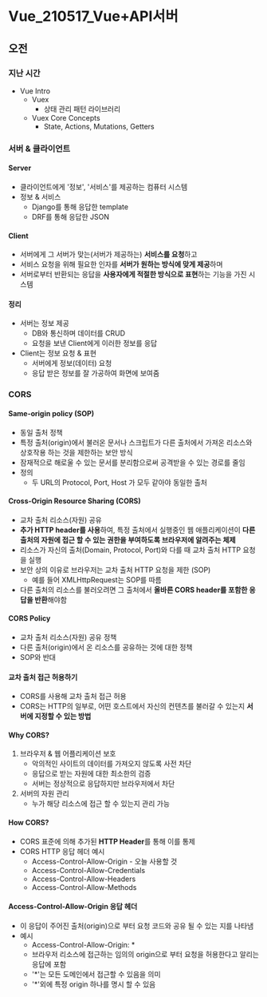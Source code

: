 # Vue_210517_Vue+API서버



## 오전



### 지난 시간

- Vue Intro
  - Vuex
    - 상태 관리 패턴 라이브러리
  - Vuex Core Concepts
    - State, Actions, Mutations, Getters



### 서버 & 클라이언트



#### Server

- 클라이언트에게 '정보', '서비스'를 제공하는 컴퓨터 시스템
- 정보 & 서비스
  - Django를 통해 응답한 template
  - DRF를 통해 응답한 JSON



#### Client

- 서버에게 그 서버가 맞는(서버가 제공하는) **서비스를 요청**하고
- 서비스 요청을 위해 필요한 인자를 **서버가 원하는 방식에 맞게 제공**하며
- 서버로부터 반환되는 응답을 **사용자에게 적절한 방식으로 표현**하는 기능을 가진 시스템



#### 정리

- 서버는 정보 제공
  - DB와 통신하며 데이터를 CRUD
  - 요청을 보낸 Client에게 이러한 정보를 응답
- Client는 정보 요청 & 표현
  - 서버에게 정보(데이터) 요청
  - 응답 받은 정보를 잘 가공하여 화면에 보여줌



### CORS



#### Same-origin policy (SOP)

- 동일 출처 정책
- 특정 출처(origin)에서 불러온 문서나 스크립트가 다른 출처에서 가져온 리소스와 상호작용 하는 것을 제한하는 보안 방식
- 잠재적으로 해로울 수 있는 문서를 분리함으로써 공격받을 수 있는 경로를 줄임
- 정의
  - 두 URL의 Protocol, Port, Host 가 모두 같아야 동일한 출처



#### Cross-Origin Resource Sharing (CORS)

- 교차 출처 리소스(자원) 공유
- **추가 HTTP header를 사용**하여, 특정 출처에서 실행중인 웹 애플리케이션이 **다른 출처의 자원에 접근 할 수 있는 권한을 부여하도록 브라우저에 알려주는 체제**
- 리소스가 자신의 출처(Domain, Protocol, Port)와 다를 때 교차 출처 HTTP 요청을 실행
- 보안 상의 이유로 브라우저는 교차 출처 HTTP 요청을 제한 (SOP)
  - 예를 들어 XMLHttpRequest는 SOP를 따름
- 다른 출처의 리소스를 불러오려면 그 출처에서 **올바른 CORS header를 포함한 응답을 반환**해야함



#### CORS Policy

- 교차 출처 리소스(자원) 공유 정책
- 다른 출처(origin)에서 온 리소스를 공유하는 것에 대한 정책
- SOP와 반대



#### 교차 출처 접근 허용하기

- CORS를 사용해 교차 출처 접근 허용
- CORS는 HTTP의 일부로, 어떤 호스트에서 자신의 컨텐츠를 불러갈 수 있는지 **서버에 지정할 수 있는 방법**



#### Why CORS?

1. 브라우저 & 웹 어플리케이션 보호
   - 악의적인 사이트의 데이터를 가져오지 않도록 사전 차단
   - 응답으로 받는 자원에 대한 최소한의 검증
   - 서버는 정상적으로 응답하지만 브라우저에서 차단
2. 서버의 자원 관리
   - 누가 해당 리소스에 접근 할 수 있는지 관리 가능



#### How CORS?

- CORS 표준에 의해 추가된 **HTTP Header**를 통해 이를 통제
- CORS HTTP 응답 헤더 예시
  - Access-Control-Allow-Origin - 오늘 사용할 것
  - Access-Control-Allow-Credentials
  - Access-Control-Allow-Headers
  - Access-Control-Allow-Methods



#### Access-Control-Allow-Origin 응답 헤더

- 이 응답이 주어진 출처(origin)으로 부터 요청 코드와 공유 될 수 있는 지를 나타냄
- 예시
  - Access-Control-Allow-Origin: *
  - 브라우저 리소스에 접근하는 임의의 origin으로 부터 요청을 허용한다고 알리는 응답에 포함
  - '*'는 모든 도메인에서 접근할 수 있음을 의미
  - '*'외에 특정 origin 하나를 명시 할 수 있음